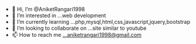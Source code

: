 - 👋 Hi, I’m @AniketRangari1998
- 👀 I’m interested in ...web development
- 🌱 I’m currently learning ...php,mysql,html,css,javascript,jquery,bootstrap
- 💞️ I’m looking to collaborate on ...site similar to youtube
- 📫 How to reach me ...aniketrangari1998@gmail.com

<!---
AniketRangari1998/AniketRangari1998 is a ✨ special ✨ repository because its `README.md` (this file) appears on your GitHub profile.
You can click the Preview link to take a look at your changes.
--->
